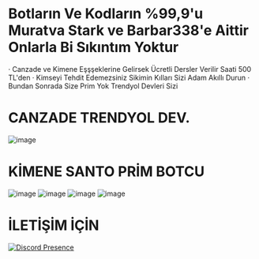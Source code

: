 
# Botların Ve Kodların %99,9'u Muratva Stark ve Barbar338'e Aittir Onlarla Bi Sıkıntım Yoktur
· Canzade ve Kimene Eşşşeklerine Gelirsek Ücretli Dersler Verilir Saati 500 TL'den 
· Kimseyi Tehdit Edemezsiniz Sikimin Kılları Sizi Adam Akıllı Durun 
· Bundan Sonrada Size Prim Yok Trendyol Devleri Sizi 

# CANZADE TRENDYOL DEV.
![image](https://github.com/ravgar/canzade-kimene-bots/assets/97904458/e14cd767-a336-427a-b572-7ade1aa68754)

# KİMENE SANTO PRİM BOTCU
![image](https://github.com/ravgar/canzade-kimene-bots/assets/97904458/06237816-aabd-4842-ba32-bbc93e593184)
![image](https://github.com/ravgar/canzade-kimene-bots/assets/97904458/3ef536e2-5987-4696-a99e-214cb0fdf57e)
![image](https://github.com/ravgar/canzade-kimene-bots/assets/97904458/087c4684-f0c6-45d8-a9cd-a6b1669a51de)
![image](https://github.com/ravgar/canzade-kimene-bots/assets/97904458/080ddac2-e666-4246-94a1-d9fed1e9c39d)

# İLETİŞİM İÇİN 
[![Discord Presence](https://lanyard-profile-readme.vercel.app/api/1049727678091120640?hideDiscrim=true)](https://discord.com/users/1049727678091120640)




